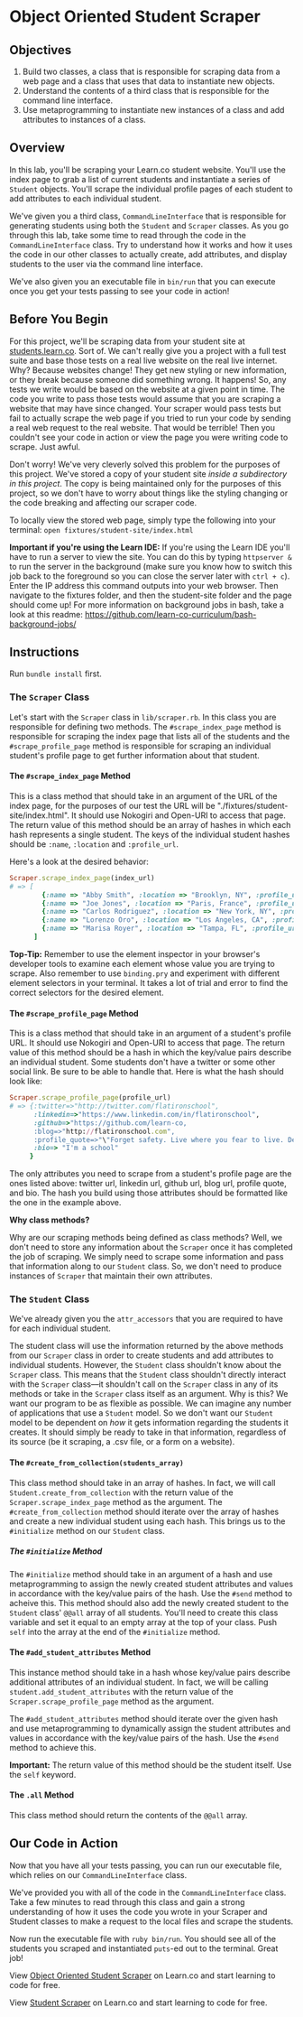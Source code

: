 # Object Oriented Student Scraper

## Objectives

1. Build two classes, a class that is responsible for scraping data from a web page and a class that uses that data to instantiate new objects.
3. Understand the contents of a third class that is responsible for the command line interface.
2. Use metaprogramming to instantiate new instances of a class and add attributes to instances of a class.

## Overview

In this lab, you'll be scraping your Learn.co student website. You'll use the index page to grab a list of current students and instantiate a series of `Student` objects. You'll scrape the individual profile pages of each student to add attributes to each individual student.

We've given you a third class, `CommandLineInterface` that is responsible for generating students using both the `Student` and `Scraper` classes. As you go through this lab, take some time to read through the code in the `CommandLineInterface` class. Try to understand how it works and how it uses the code in our other classes to actually create, add attributes, and display students to the user via the command line interface.

We've also given you an executable file in `bin/run` that you can execute once you get your tests passing to see your code in action!

## Before You Begin

For this project, we'll be scraping data from your student site at [students.learn.co](http://students.learn.co/). Sort of. We can't really give you a project with a full test suite and base those tests on a real live website on the real live internet. Why? Because websites change! They get new styling or new information, or they break because someone did something wrong. It happens! So, any tests we write would be based on the website at a given point in time. The code you write to pass those tests would assume that you are scraping a website that may have since changed. Your scraper would pass tests but fail to actually scrape the web page if you tried to run your code by sending a real web request to the real website. That would be terrible! Then you couldn't see your code in action or view the page you were writing code to scrape. Just awful.

Don't worry! We've very cleverly solved this problem for the purposes of this project. We've stored a copy of your student site *inside a subdirectory in this project*. The copy is being maintained only for the purposes of this project, so we don't have to worry about things like the styling changing or the code breaking and affecting our scraper code.

To locally view the stored web page, simply type the following into your terminal: `open fixtures/student-site/index.html`



**Important if you're using the Learn IDE:** If you're using the Learn IDE you'll have to run a server to view the site. You can do this by typing `httpserver &` to run the server in the background (make sure you know how to switch this job back to the foreground so you can close the server later with `ctrl + c`). Enter the IP address this command outputs into your web browser.  Then navigate to the fixtures folder, and then the student-site folder and the page should come up! For more information on background jobs in bash, take a look at this readme: https://github.com/learn-co-curriculum/bash-background-jobs/

## Instructions

Run `bundle install` first.

### The `Scraper` Class

Let's start with the `Scraper` class in `lib/scraper.rb`. In this class you are responsible for defining two methods. The `#scrape_index_page` method is responsible for scraping the index page that lists all of the students and the `#scrape_profile_page` method is responsible for scraping an individual student's profile page to get further information about that student.

#### The `#scrape_index_page` Method

This is a class method that should take in an argument of the URL of the index page, for the purposes of our test the URL will be "./fixtures/student-site/index.html". It should use Nokogiri and Open-URI to access that page. The return value of this method should be an array of hashes in which each hash represents a single student. The keys of the individual student hashes should be `:name`, `:location` and `:profile_url`.

Here's a look at the desired behavior:

```ruby
Scraper.scrape_index_page(index_url)
# => [
        {:name => "Abby Smith", :location => "Brooklyn, NY", :profile_url => "students/abby-smith.html"},
        {:name => "Joe Jones", :location => "Paris, France", :profile_url => "students/joe-jonas.html"},
        {:name => "Carlos Rodriguez", :location => "New York, NY", :profile_url => "students/carlos-rodriguez.html"},
        {:name => "Lorenzo Oro", :location => "Los Angeles, CA", :profile_url => "students/lorenzo-oro.html"},
        {:name => "Marisa Royer", :location => "Tampa, FL", :profile_url => "students/marisa-royer.html"}
      ]
```

**Top-Tip:** Remember to use the element inspector in your browser's developer tools to examine each element whose value you are trying to scrape. Also remember to use `binding.pry` and experiment with different element selectors in your terminal. It takes a lot of trial and error to find the correct selectors for the desired element.

#### The `#scrape_profile_page` Method

This is a class method that should take in an argument of a student's profile URL. It should use Nokogiri and Open-URI to access that page. The return value of this method should be a hash in which the key/value pairs describe an individual student. Some students don't have a twitter or some other social link. Be sure to be able to handle that. Here is what the hash should look like:

```ruby
Scraper.scrape_profile_page(profile_url)
# => {:twitter=>"http://twitter.com/flatironschool",
      :linkedin=>"https://www.linkedin.com/in/flatironschool",
      :github=>"https://github.com/learn-co,
      :blog=>"http://flatironschool.com",
      :profile_quote=>"\"Forget safety. Live where you fear to live. Destroy your reputation. Be notorious.\" - Rumi",
      :bio=> "I'm a school"
     }
```

The only attributes you need to scrape from a student's profile page are the ones listed above: twitter url, linkedin url, github url, blog url, profile quote, and bio. The hash you build using those attributes should be formatted like the one in the example above.

**Why class methods?**

Why are our scraping methods being defined as class methods? Well, we don't need to store any information about the `Scraper` once it has completed the job of scraping. We simply need to scrape some information and pass that information along to our `Student` class. So, we don't need to produce instances of `Scraper` that maintain their own attributes.

### The `Student` Class

We've already given you the `attr_accessors` that you are required to have for each individual student.

The student class will use the information returned by the above methods from our `Scraper` class in order to create students and add attributes to individual students. However, the `Student` class shouldn't know about the `Scraper` class. This means that the `Student` class shouldn't directly interact with the `Scraper` class––it shouldn't call on the `Scraper` class in any of its methods or take in the `Scraper` class itself as an argument. Why is this? We want our program to be as flexible as possible. We can imagine any number of applications that use a `Student` model. So we don't want our `Student` model to be dependent on *how* it gets information regarding the students it creates. It should simply be ready to take in that information, regardless of its source (be it scraping, a .csv file, or a form on a website).

#### The `#create_from_collection(students_array)`

This class method should take in an array of hashes. In fact, we will call `Student.create_from_collection` with the return value of the `Scraper.scrape_index_page` method as the argument. The `#create_from_collection` method should iterate over the array of hashes and create a new individual student using each hash. This brings us to the `#initialize` method on our `Student` class.

##### The `#initialize` Method

The `#initialize` method should take in an argument of a hash and use metaprogramming to assign the newly created student attributes and values in accordance with the key/value pairs of the hash. Use the `#send` method to acheive this. This method should also add the newly created student to the `Student` class' `@@all` array of all students. You'll need to create this class variable and set it equal to an empty array at the top of your class. Push `self` into the array at the end of the `#initialize` method.

#### The `#add_student_attributes` Method

This instance method should take in a hash whose key/value pairs describe additional attributes of an individual student. In fact, we will be calling `student.add_student_attributes` with the return value of the `Scraper.scrape_profile_page` method as the argument.

The `#add_student_attributes` method should iterate over the given hash and use metaprogramming to dynamically assign the student attributes and values in accordance with the key/value pairs of the hash. Use the `#send` method to achieve this.

**Important:** The return value of this method should be the student itself. Use the `self` keyword.

#### The `.all` Method

This class method should return the contents of the `@@all` array.

## Our Code in Action

Now that you have all your tests passing, you can run our executable file, which relies on our `CommandLineInterface` class.

We've provided you with all of the code in the `CommandLineInterface` class. Take a few minutes to read through this class and gain a strong understanding of how it uses the code you wrote in your Scraper and Student classes to make a request to the local files and scrape the students.

Now run the executable file with `ruby bin/run`. You should see all of the students you scraped and instantiated `puts`-ed out to the terminal. Great job!

<p data-visibility='hidden'>View <a href='https://learn.co/lessons/oo-student-scraper' title='Object Oriented Student Scraper'>Object Oriented Student Scraper</a> on Learn.co and start learning to code for free.</p>

<p class='util--hide'>View <a href='https://learn.co/lessons/oo-student-scraper'>Student Scraper</a> on Learn.co and start learning to code for free.</p>
